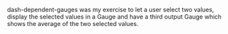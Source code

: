 dash-dependent-gauges was my exercise to let a user select two values, 
display the selected values in a Gauge and have a third output Gauge 
which shows the average of the two selected values.

